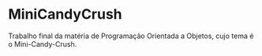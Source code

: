 # MiniCandyCrush
Trabalho final da matéria de Programação Orientada a Objetos, cujo tema é o Mini-Candy-Crush.

